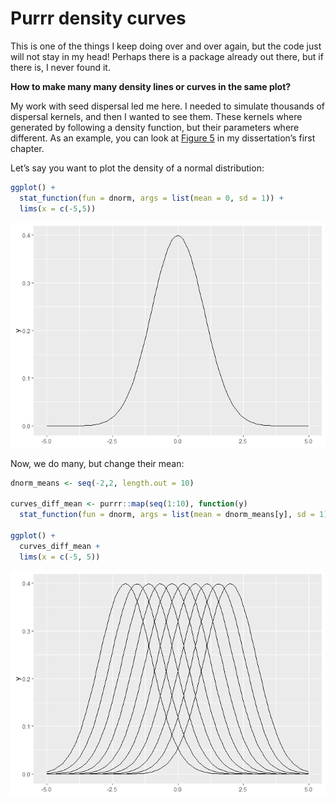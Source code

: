 Purrr density curves
================

This is one of the things I keep doing over and over again, but the code
just will not stay in my head! Perhaps there is a package already out
there, but if there is, I never found it.

**How to make many many density lines or curves in the same plot?**

My work with seed dispersal led me here. I needed to simulate thousands
of dispersal kernels, and then I wanted to see them. These kernels where
generated by following a density function, but their parameters where
different. As an example, you can look at [Figure
5](https://javirudolph.github.io/aracari/Ch1_movement_rates/Ch1_Figures.html)
in my dissertation’s first chapter.

Let’s say you want to plot the density of a normal distribution:

``` r
ggplot() +
  stat_function(fun = dnorm, args = list(mean = 0, sd = 1)) +
  lims(x = c(-5,5))
```

![](purrr_densities_files/figure-gfm/unnamed-chunk-1-1.png)<!-- -->

Now, we do many, but change their mean:

``` r
dnorm_means <- seq(-2,2, length.out = 10)

curves_diff_mean <- purrr::map(seq(1:10), function(y)
  stat_function(fun = dnorm, args = list(mean = dnorm_means[y], sd = 1)))

ggplot() +
  curves_diff_mean +
  lims(x = c(-5, 5))
```

![](purrr_densities_files/figure-gfm/unnamed-chunk-2-1.png)<!-- -->
